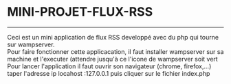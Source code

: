 # MINI-PROJET-FLUX-RSS
----------
Ceci est un mini application de flux RSS developpé avec du php qui tourne sur wampserver.   
  Pour faire fonctionner  cette applicacation, il faut installer wampserver sur sa machine et l'executer (attendre jusqu'à ce l'icone de wampserver soit vert         
  Pour lancer l'application il faut ouvrir son navigateur (chrome, firefox,...) taper l'adresse ip locahost :127.0.0.1  puis cliquer sur le fichier index.php
